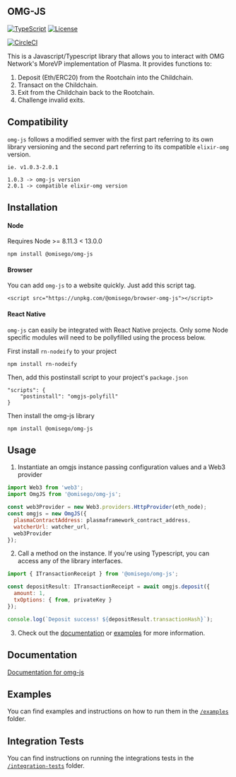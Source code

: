 ## OMG-JS 

[![TypeScript](https://img.shields.io/badge/%3C%2F%3E-TypeScript-%230074c1.svg)](http://www.typescriptlang.org/)
[![License](https://img.shields.io/badge/License-Apache%202.0-blue.svg)](https://opensource.org/licenses/Apache-2.0)

[![CircleCI](https://circleci.com/gh/omgnetwork/omg-js/tree/master.svg?style=svg)](https://circleci.com/gh/omgnetwork/omg-js/tree/master)

This is a Javascript/Typescript library that allows you to interact with OMG Network's MoreVP implementation of Plasma. It provides functions to:

1. Deposit (Eth/ERC20) from the Rootchain into the Childchain.
2. Transact on the Childchain.
3. Exit from the Childchain back to the Rootchain.
4. Challenge invalid exits.

## Compatibility

`omg-js` follows a modified semver with the first part referring to its own library versioning and the second part referring to its compatible `elixir-omg` version.

```
ie. v1.0.3-2.0.1

1.0.3 -> omg-js version
2.0.1 -> compatible elixir-omg version
```

## Installation

#### Node
Requires Node >= 8.11.3 < 13.0.0
```
npm install @omisego/omg-js
```

#### Browser
You can add `omg-js` to a website quickly. Just add this script tag.
```
<script src="https://unpkg.com/@omisego/browser-omg-js"></script>
```

#### React Native
`omg-js` can easily be integrated with React Native projects. Only some Node specific modules will need to be pollyfilled using the process below.

First install `rn-nodeify` to your project
```
npm install rn-nodeify
```

Then, add this postinstall script to your project's `package.json`
```
"scripts": {
    "postinstall": "omgjs-polyfill"
}
```

Then install the omg-js library
```
npm install @omisego/omg-js
```

## Usage

1. Instantiate an omgjs instance passing configuration values and a Web3 provider
```js
import Web3 from 'web3';
import OmgJS from '@omisego/omg-js';

const web3Provider = new Web3.providers.HttpProvider(eth_node);
const omgjs = new OmgJS({
  plasmaContractAddress: plasmaframework_contract_address,
  watcherUrl: watcher_url,
  web3Provider
});
```

2. Call a method on the instance. If you're using Typescript, you can access any of the library interfaces.
```js
import { ITransactionReceipt } from '@omisego/omg-js';

const depositResult: ITransactionReceipt = await omgjs.deposit({
  amount: 1,
  txOptions: { from, privateKey }
});

console.log(`Deposit success! ${depositResult.transactionHash}`);
```

3. Check out the [documentation](https://docs.omg.network/omg-js/) or [examples](./examples) for more information.

## Documentation

[Documentation for omg-js ](https://docs.omg.network/omg-js/)

## Examples

You can find examples and instructions on how to run them in the [`/examples`](./examples) folder.

## Integration Tests

You can find instructions on running the integrations tests in the [`/integration-tests`](./integration-tests) folder.
